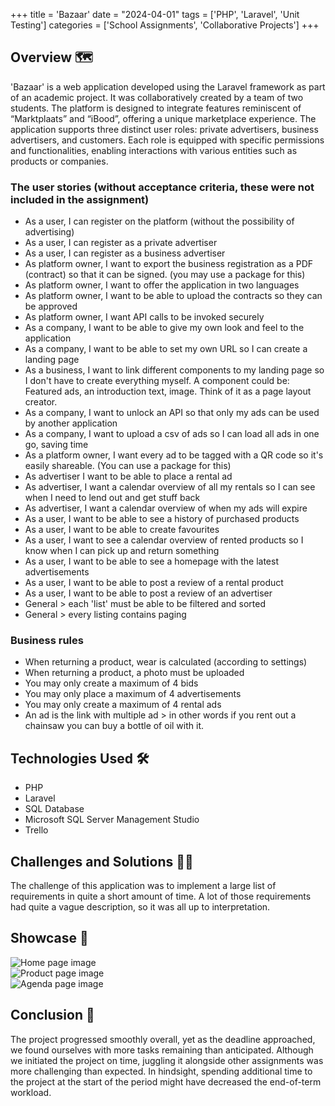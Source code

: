 +++
title = 'Bazaar'
date = "2024-04-01"
tags = ['PHP', 'Laravel', 'Unit Testing']
categories = ['School Assignments', 'Collaborative Projects']
+++

## Overview 🗺️
'Bazaar' is a web application developed using the Laravel framework as part of an academic project. It was collaboratively created by a team of two students. The platform is designed to integrate features reminiscent of “Marktplaats” and “iBood”, offering a unique marketplace experience. The application supports three distinct user roles: private advertisers, business advertisers, and customers. Each role is equipped with specific permissions and functionalities, enabling interactions with various entities such as products or companies.

### The user stories (without acceptance criteria, these were not included in the assignment)
- As a user, I can register on the platform (without the possibility of advertising)
- As a user, I can register as a private advertiser
- As a user, I can register as a business advertiser
- As platform owner, I want to export the business registration as a PDF (contract) so that it can be signed. (you may use a package for this)
- As platform owner, I want to offer the application in two languages
- As platform owner, I want to be able to upload the contracts so they can be approved
- As platform owner, I want API calls to be invoked securely
- As a company, I want to be able to give my own look and feel to the application
- As a company, I want to be able to set my own URL so I can create a landing page
- As a business, I want to link different components to my landing page so I don't have to create everything myself. A component could be: Featured ads, an introduction text, image. Think of it as a page layout creator.
- As a company, I want to unlock an API so that only my ads can be used by another application
- As a company, I want to upload a csv of ads so I can load all ads in one go, saving time
- As a platform owner, I want every ad to be tagged with a QR code so it's easily shareable. (You can use a package for this)
- As advertiser I want to be able to place a rental ad
- As advertiser, I want a calendar overview of all my rentals so I can see when I need to lend out and get stuff back
- As advertiser, I want a calendar overview of when my ads will expire
- As a user, I want to be able to see a history of purchased products
- As a user, I want to be able to create favourites
- As a user, I want to see a calendar overview of rented products so I know when I can pick up and return something
- As a user, I want to be able to see a homepage with the latest advertisements
- As a user, I want to be able to post a review of a rental product
- As a user, I want to be able to post a review of an advertiser
- General > each 'list' must be able to be filtered and sorted
- General > every listing contains paging
### Business rules
- When returning a product, wear is calculated (according to settings)
- When returning a product, a photo must be uploaded
- You may only create a maximum of 4 bids
- You may only place a maximum of 4 advertisements
- You may only create a maximum of 4 rental ads
- An ad is the link with multiple ad > in other words if you rent out a chainsaw you can buy a bottle of oil with it.

## Technologies Used 🛠️
- PHP
- Laravel
- SQL Database
- Microsoft SQL Server Management Studio
- Trello

## Challenges and Solutions 🧗🏻
The challenge of this application was to implement a large list of requirements in quite a short amount of time. A lot of those requirements had quite a vague description, so it was all up to interpretation.

## Showcase 📸
![Home page image](/images/portfolio/bazaar_home.jpg)  
![Product page image](/images/portfolio/bazaar_product.jpg)  
![Agenda page image](/images/portfolio/bazaar_agenda.jpg)

## Conclusion 🏁
The project progressed smoothly overall, yet as the deadline approached, we found ourselves with more tasks remaining than anticipated. Although we initiated the project on time, juggling it alongside other assignments was more challenging than expected. In hindsight, spending additional time to the project at the start of the period might have decreased the end-of-term workload.